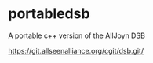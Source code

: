 # portabledsb
A portable c++ version of the AllJoyn DSB

https://git.allseenalliance.org/cgit/dsb.git/
